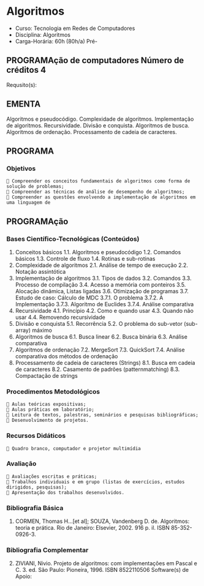 # Algoritmos 

* Curso: Tecnologia em Redes de Computadores
* Disciplina: Algoritmos                                                  
* Carga-Horária: 60h (80h/a)
         Pré-
## PROGRAMAção de computadores                           Número de créditos 4
  Requsito(s):

## EMENTA
Algoritmos e pseudocódigo. Complexidade de algoritmos. Implementação de algoritmos.
Recursividade. Divisão e conquista. Algoritmos de busca. Algoritmos de ordenação. Processamento de
cadeia de caracteres.

## PROGRAMA
### Objetivos
     Compreender os conceitos fundamentais de algoritmos como forma de solução de problemas;
     Compreender as técnicas de análise de desempenho de algoritmos;
     Compreender as questões envolvendo a implementação de algoritmos em uma linguagem de
## PROGRAMAção
### Bases Científico-Tecnológicas (Conteúdos)
1. Conceitos básicos
1.1. Algoritmos e pseudocódigo
1.2. Comandos básicos
1.3. Controle de fluxo
1.4. Rotinas e sub-rotinas
2. Complexidade de algoritmos
2.1. Análise de tempo de execução
2.2. Notação assintótica
3. Implementação de algoritmos
3.1. Tipos de dados
3.2. Comandos
3.3. Processo de compilação
3.4. Acesso a memória com ponteiros
3.5. Alocação dinâmica, Listas ligadas
3.6. Otimização de programas
3.7. Estudo de caso: Cálculo de MDC
3.7.1. O problema
3.7.2. A Implementação
3.7.3. Algoritmo de Euclides
3.7.4. Análise comparativa
4. Recursividade
4.1. Princípio
4.2. Como e quando usar
4.3. Quando não usar
4.4. Removendo recursividade
5. Divisão e conquista
5.1. Recorrência
5.2. O problema do sub-vetor (sub-array) máximo
6. Algoritmos de busca
6.1. Busca linear
6.2. Busca binária
6.3. Análise comparativa
7. Algoritmos de ordenação
7.2. MergeSort
7.3. QuickSort
7.4. Análise comparativa dos métodos de ordenação
8. Processamento de cadeia de caracteres (Strings)
8.1. Busca em cadeia de caracteres
8.2. Casamento de padrões (patternmatching)
8.3. Compactação de strings
### Procedimentos Metodológicos
     Aulas teóricas expositivas;
     Aulas práticas em laboratório;
     Leitura de textos, palestras, seminários e pesquisas bibliográficas;
     Desenvolvimento de projetos.
### Recursos Didáticos
     Quadro branco, computador e projetor multimídia
### Avaliação
     Avaliações escritas e práticas;
     Trabalhos individuais e em grupo (listas de exercícios, estudos dirigidos, pesquisas);
     Apresentação dos trabalhos desenvolvidos.
### Bibliografia Básica
1. CORMEN, Thomas H...[et al]; SOUZA, Vandenberg D. de. Algoritmos: teoria e prática. Rio de
Janeiro: Elsevier, 2002. 916 p. il. ISBN 85-352-0926-3.
### Bibliografia Complementar
2. ZIVIANI, Nivio. Projeto de algoritmos: com implementações em Pascal e C. 3. ed. São Paulo:
Pioneira, 1996. ISBN 8522110506
                                          Software(s) de Apoio:

